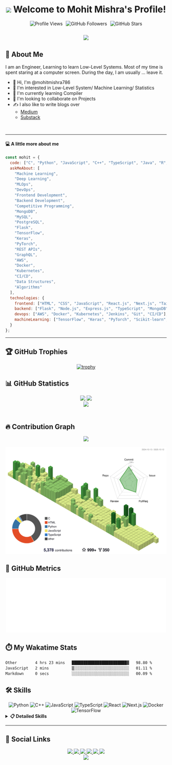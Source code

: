 <h1 align="center">
  <img src="https://media.giphy.com/media/hvRJCLFzcasrR4ia7z/giphy.gif" width="30px"> Welcome to Mohit Mishra's Profile!
</h1>

<div align="center">
  
  <div style="display: flex; align-items: center; justify-content: center; gap: 10px;">
    <img src="https://komarev.com/ghpvc/?username=mohitmishra786&color=blueviolet&style=for-the-badge&label=PROFILE+VIEWS" alt="Profile Views" height="30"/>
    <img src="https://img.shields.io/github/followers/mohitmishra786?logo=GitHub&style=for-the-badge" alt="GitHub Followers" height="30"/>
    <img src="https://img.shields.io/github/stars/mohitmishra786?logo=github&style=for-the-badge" alt="GitHub Stars" height="30"/>
  </div>
  
  <p align="center">
    <a align="center" href="https://github.com/DenverCoder1/readme-typing-svg"><img src="https://readme-typing-svg.herokuapp.com?&font=IBM+Plex+Sans&color=F72EE2&size=25&lines=Welcome+to+my+GitHub+Profile!;I'm+a+Machine+Learning+Developer;I'm+a+Competitive+Programmer;I'm+a+DevOps+Enthusiast" /></a>
  </p>
  
</div>

## 🚀 About Me

I am an Engineer, Learning to learn Low-Level Systems. Most of my time is spent staring at a computer screen. During the day, I am usually ... leave it.

- 👋 Hi, I'm @mohitmishra786
- 👀 I'm interested in Low-Level System/ Machine Learning/ Statistics
- 🌱 I'm currently learning Compiler
- 💞️ I'm looking to collaborate on Projects
- ✍️ I also like to write blogs over
    - [Medium](https://medium.com/@mohitmishra786)
    - [Substack](https://chessman7.substack.com)

<br>

---

#### 💻 A little more about me

```javascript
const mohit = {
  code: ["C", "Python", "JavaScript", "C++", "TypeScript", "Java", "R", "React.js", "Next.js"],
  askMeAbout: [
    "Machine Learning",
    "Deep Learning",
    "MLOps",
    "DevOps",
    "Frontend Development",
    "Backend Development",
    "Competitive Programming",
    "MongoDB",
    "MySQL",
    "PostgreSQL",
    "Flask",
    "TensorFlow",
    "Keras",
    "PyTorch",
    "REST APIs",
    "GraphQL",
    "AWS",
    "Docker",
    "Kubernetes",
    "CI/CD",
    "Data Structures",
    "Algorithms"
  ],
  technologies: {
    frontend: ["HTML", "CSS", "JavaScript", "React.js", "Next.js", "Tailwind CSS", "Bootstrap", "Redux", "Material-UI"],
    backend: ["Flask", "Node.js", "Express.js", "TypeScript", "MongoDB", "MySQL", "PostgreSQL", "GraphQL"],
    devops: ["AWS", "Docker", "Kubernetes", "Jenkins", "Git", "CI/CD"],
    machineLearning: ["TensorFlow", "Keras", "PyTorch", "Scikit-learn", "Pandas", "NumPy"]
  }
};
```

---

## 🏆 GitHub Trophies

<div align="center">
  
[![trophy](https://github-profile-trophy.vercel.app/?username=mohitmishra786&theme=monokai&row=1&column=7)](https://github.com/ryo-ma/github-profile-trophy)

</div>

## 📊 GitHub Statistics

<div align="center">
  <img height="180em" src="https://github-readme-stats.vercel.app/api?username=mohitmishra786&show_icons=true&theme=radical&include_all_commits=true&count_private=true"/>
  <img height="180em" src="https://github-readme-stats.vercel.app/api/top-langs/?username=mohitmishra786&layout=compact&langs_count=7&theme=radical"/>
</div>

<div align="center">
  <img width="70%" src="https://github-readme-streak-stats.herokuapp.com/?user=mohitmishra786&theme=radical&show_icons=true&locale=en&layout=demo&hide_border=true" />
</div>

<br/>

## 🔥 Contribution Graph

<div align="center">
  <img src="https://github-readme-activity-graph.vercel.app/graph?username=mohitmishra786&theme=dracula" width="100%"/>
</div>

![](./profile-3d-contrib/profile-green-animate.svg)

## 🔔 GitHub Metrics
<div align="center">
    <a href="https://mohitmishra786.github.io/" target="_blank" title="GitHub metrics!">
        <img width="500" src="./assets/gen/metrics.svg" />
    </a>
</div>

## ⏱️ My Wakatime Stats
<!--START_SECTION:waka-->

```txt
Other        4 hrs 23 mins   ████████████████████████▓   98.80 %
JavaScript   2 mins          ▒░░░░░░░░░░░░░░░░░░░░░░░░   01.11 %
Markdown     0 secs          ░░░░░░░░░░░░░░░░░░░░░░░░░   00.09 %
```

<!--END_SECTION:waka-->

## 🛠 Skills

<div align="center">
  <img alt="Python" src="https://img.shields.io/badge/Python-3776AB?style=for-the-badge&logo=python&logoColor=white"/>
  <img alt="C++" src="https://img.shields.io/badge/C%2B%2B-00599C?style=for-the-badge&logo=c%2B%2B&logoColor=white"/>
  <img alt="JavaScript" src="https://img.shields.io/badge/JavaScript-F7DF1E?style=for-the-badge&logo=javascript&logoColor=black"/>
  <img alt="TypeScript" src="https://img.shields.io/badge/TypeScript-007ACC?style=for-the-badge&logo=typescript&logoColor=white"/>
  <img alt="React" src="https://img.shields.io/badge/React-20232A?style=for-the-badge&logo=react&logoColor=61DAFB"/>
  <img alt="Next.js" src="https://img.shields.io/badge/Next.js-000000?style=for-the-badge&logo=next.js&logoColor=white"/>
  <img alt="Docker" src="https://img.shields.io/badge/Docker-2496ED?style=for-the-badge&logo=docker&logoColor=white"/>
  <img alt="TensorFlow" src="https://img.shields.io/badge/TensorFlow-FF6F00?style=for-the-badge&logo=tensorflow&logoColor=white"/>
</div>

<details>
  <summary><b>📋 Detailed Skills</b></summary>
  
- **Programming :** Python (NumPy, Pandas, Scikit-learn, Matplotlib), C++, C, Java, JavaScript
- **Data Science :** Tensorflow, Keras, Algorithms, NLTK, Spark ML, Git, MLOps. MLFlow, Data Wrangling, Data Science,
Data Analysis, Modelling
- **Data Analytics :** ETL, Databases, Data Gathering, Analysis, Data Visualization, MySQL, Tableau
- **Cloud Technologies :** Amazon Web Services (AWS), Google Cloud (GCP), Azure, Heroku
- **Other :** Unit Testing, CI/CD Pipeline, Linux, Creativity, Probability and Statistics, Quantitative Analysis, Strong
Communication Skills, Research, Problem Solver, Independent, HTML, CSS, MySQL, Git, Pytorch, Image Classification,
Object Detection, Emotion Recognition, OpenCV, Image Processing, Docker
</details>

---

<!-- BLOG-POST-LIST:START -->
<!-- BLOG-POST-LIST:END -->

## 🔗 Social Links

<div align="center">
  <a href="https://twitter.com/chessMan786" target="_blank">
    <img src="https://img.shields.io/badge/Twitter-1DA1F2?style=for-the-badge&logo=twitter&logoColor=white"/>
  </a>
  <a href="https://gitlab.com/mohitmishra786" target="_blank">
    <img src="https://img.shields.io/badge/GitLab-330F63?style=for-the-badge&logo=gitlab&logoColor=white"/>
  </a>
  <a href="https://stackoverflow.com/users/9848114/duke786" target="_blank">
    <img src="https://img.shields.io/badge/Stack_Overflow-FE7A16?style=for-the-badge&logo=stack-overflow&logoColor=white"/>
  </a>
  <a href="https://www.linkedin.com/in/mohit-mishra-5b3492204/" target="_blank">
    <img src="https://img.shields.io/badge/LinkedIn-0077B5?style=for-the-badge&logo=linkedin&logoColor=white"/>
  </a>
  <a href="https://mohitmishra786687.medium.com/" target="_blank">
    <img src="https://img.shields.io/badge/Medium-12100E?style=for-the-badge&logo=medium&logoColor=white"/>
  </a>
  <a href="https://github.com/mohitmishra786" target="_blank">
    <img src="https://img.shields.io/badge/GitHub-100000?style=for-the-badge&logo=github&logoColor=white"/>
  </a>
</div>

<div align="center">
  <img src="https://capsule-render.vercel.app/api?type=waving&color=gradient&height=100&section=footer"/>
</div>
